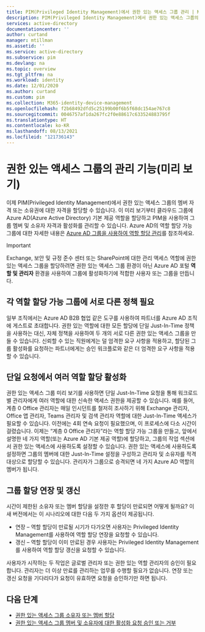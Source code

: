 ```yaml
---
title: PIM(Privileged Identity Management)에서 권한 있는 액세스 그룹 관리 | Microsoft Docs
description: PIM(Privileged Identity Management)에서 권한 있는 액세스 그룹의 멤버 및 소유자를 관리하는 방법
services: active-directory
documentationcenter: ''
author: curtand
manager: mtillman
ms.assetid: ''
ms.service: active-directory
ms.subservice: pim
ms.devlang: na
ms.topic: overview
ms.tgt_pltfrm: na
ms.workload: identity
ms.date: 12/01/2020
ms.author: curtand
ms.custom: pim
ms.collection: M365-identity-device-management
ms.openlocfilehash: f2b68492dfd5c25199b00f6b5f68dc154ae767c8
ms.sourcegitcommit: 0046757af1da267fc2f0e88617c633524883795f
ms.translationtype: HT
ms.contentlocale: ko-KR
ms.lasthandoff: 08/13/2021
ms.locfileid: "121736143"
---
```

# <a name="management-capabilities-for-privileged-access-groups-preview"></a>권한 있는 액세스 그룹의 관리 기능(미리 보기)

이제 PIM(Privileged Identity Management)에서 권한 있는 액세스 그룹의 멤버 자격 또는 소유권에 대한 자격을 할당할 수 있습니다. 이 미리 보기부터 클라우드 그룹에 Azure AD(Azure Active Directory) 기본 제공 역할을 할당하고 PIM을 사용하여 그룹 멤버 및 소유자 자격과 활성화를 관리할 수 있습니다. Azure AD의 역할 할당 가능 그룹에 대한 자세한 내용은 [Azure AD 그룹을 사용하여 역할 할당 관리](../roles/groups-concept.md)를 참조하세요.

>[!Important]
> Exchange, 보안 및 규정 준수 센터 또는 SharePoint에 대한 관리 액세스 역할에 권한 있는 액세스 그룹을 할당하려면 권한 있는 액세스 그룹 환경이 아닌 Azure AD 포털 **역할 및 관리자** 환경을 사용하여 그룹에 활성화하기에 적합한 사용자 또는 그룹을 만듭니다.

## <a name="require-different-policies-for-each-role-assignable-group"></a>각 역할 할당 가능 그룹에 서로 다른 정책 필요

일부 조직에서는 Azure AD B2B 협업 같은 도구를 사용하여 파트너를 Azure AD 조직에 게스트로 초대합니다. 권한 있는 역할에 대한 모든 할당에 단일 Just-In-Time 정책을 사용하는 대신, 자체 정책을 사용하여 두 개의 서로 다른 권한 있는 액세스 그룹을 만들 수 있습니다. 신뢰할 수 있는 직원에게는 덜 엄격한 요구 사항을 적용하고, 할당된 그룹 활성화를 요청하는 파트너에게는 승인 워크플로와 같은 더 엄격한 요구 사항을 적용할 수 있습니다.

## <a name="activate-multiple-role-assignments-in-a-single-request"></a>단일 요청에서 여러 역할 할당 활성화

권한 있는 액세스 그룹 미리 보기를 사용하면 단일 Just-In-Time 요청을 통해 워크로드별 관리자에게 여러 역할에 대한 신속한 액세스 권한을 제공할 수 있습니다. 예를 들어, 계층 0 Office 관리자는 매일 인시던트를 철저히 조사하기 위해 Exchange 관리자, Office 앱 관리자, Teams 관리자 및 검색 관리자 역할에 대한 Just-In-Time 액세스가 필요할 수 있습니다. 이전에는 4회 연속 요청이 필요했으며, 이 프로세스에 다소 시간이 걸렸습니다. 이제는 “계층 0 Office 관리자”라는 역할 할당 가능 그룹을 만들고, 앞에서 설명한 네 가지 역할(또는 Azure AD 기본 제공 역할)에 할당하고, 그룹의 작업 섹션에서 권한 있는 액세스에 사용하도록 설정할 수 있습니다. 권한 있는 액세스에 사용하도록 설정하면 그룹의 멤버에 대한 Just-In-Time 설정을 구성하고 관리자 및 소유자를 적격 대상으로 할당할 수 있습니다. 관리자가 그룹으로 승격되면 네 가지 Azure AD 역할의 멤버가 됩니다.

## <a name="extend-and-renew-group-assignments"></a>그룹 할당 연장 및 갱신

시간이 제한된 소유자 또는 멤버 할당을 설정한 후 할당이 만료되면 어떻게 될까요? 이 새 버전에서는 이 시나리오에 대한 다음 두 가지 옵션이 제공됩니다.

- 연장 – 역할 할당이 만료될 시기가 다가오면 사용자는 Privileged Identity Management를 사용하여 역할 할당 연장을 요청할 수 있습니다.
- 갱신 – 역할 할당이 이미 만료된 경우 사용자는 Privileged Identity Management를 사용하여 역할 할당 갱신을 요청할 수 있습니다.

사용자가 시작하는 두 작업은 글로벌 관리자 또는 권한 있는 역할 관리자의 승인이 필요합니다. 관리자는 더 이상 만료를 관리하는 업무를 수행할 필요가 없습니다. 연장 또는 갱신 요청을 기다리다가 요청이 유효하면 요청을 승인하기만 하면 됩니다.

## <a name="next-steps"></a>다음 단계

- [권한 있는 액세스 그룹 소유자 또는 멤버 할당](groups-assign-member-owner.md)
- [권한 있는 액세스 그룹 멤버 및 소유자에 대한 활성화 요청 승인 또는 거부](groups-approval-workflow.md)
